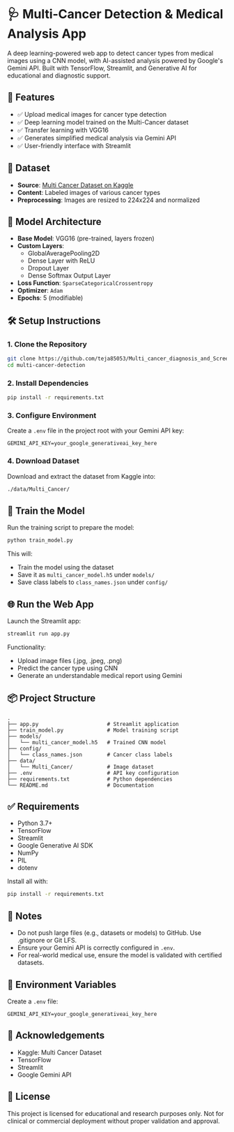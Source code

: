# 🩺 Multi-Cancer Detection & Medical Analysis App

A deep learning-powered web app to detect cancer types from medical images using a CNN model, with AI-assisted analysis powered by Google's Gemini API. Built with TensorFlow, Streamlit, and Generative AI for educational and diagnostic support.

## 🚀 Features
- ✅ Upload medical images for cancer type detection
- ✅ Deep learning model trained on the Multi-Cancer dataset
- ✅ Transfer learning with VGG16
- ✅ Generates simplified medical analysis via Gemini API
- ✅ User-friendly interface with Streamlit

## 📁 Dataset
- **Source**: [Multi Cancer Dataset on Kaggle](https://www.kaggle.com/datasets/obulisainaren/multi-cancer)
- **Content**: Labeled images of various cancer types
- **Preprocessing**: Images are resized to 224x224 and normalized

## 🧠 Model Architecture
- **Base Model**: VGG16 (pre-trained, layers frozen)
- **Custom Layers**:
  - GlobalAveragePooling2D
  - Dense Layer with ReLU
  - Dropout Layer
  - Dense Softmax Output Layer
- **Loss Function**: `SparseCategoricalCrossentropy`
- **Optimizer**: `Adam`
- **Epochs**: 5 (modifiable)

## 🛠️ Setup Instructions
### 1. Clone the Repository
```bash
git clone https://github.com/teja85053/Multi_cancer_diagnosis_and_Screening.git
cd multi-cancer-detection
```

### 2. Install Dependencies
```bash
pip install -r requirements.txt
```

### 3. Configure Environment
Create a `.env` file in the project root with your Gemini API key:
```
GEMINI_API_KEY=your_google_generativeai_key_here
```

### 4. Download Dataset
Download and extract the dataset from Kaggle into:
```bash
./data/Multi_Cancer/
```

## 🧪 Train the Model
Run the training script to prepare the model:
```bash
python train_model.py
```

This will:
- Train the model using the dataset
- Save it as `multi_cancer_model.h5` under `models/`
- Save class labels to `class_names.json` under `config/`

## 🌐 Run the Web App
Launch the Streamlit app:
```bash
streamlit run app.py
```

Functionality:
- Upload image files (.jpg, .jpeg, .png)
- Predict the cancer type using CNN
- Generate an understandable medical report using Gemini

## 📦 Project Structure
```
.
├── app.py                      # Streamlit application
├── train_model.py              # Model training script
├── models/
│   └── multi_cancer_model.h5   # Trained CNN model
├── config/
│   └── class_names.json        # Cancer class labels
├── data/
│   └── Multi_Cancer/           # Image dataset
├── .env                        # API key configuration
├── requirements.txt            # Python dependencies
└── README.md                   # Documentation
```

## ✅ Requirements
- Python 3.7+
- TensorFlow
- Streamlit
- Google Generative AI SDK
- NumPy
- PIL
- dotenv

Install all with:
```bash
pip install -r requirements.txt
```

## 📌 Notes
- Do not push large files (e.g., datasets or models) to GitHub. Use .gitignore or Git LFS.
- Ensure your Gemini API is correctly configured in `.env`.
- For real-world medical use, ensure the model is validated with certified datasets.

## 🔐 Environment Variables
Create a `.env` file:
```
GEMINI_API_KEY=your_google_generativeai_key_here
```

## 🙏 Acknowledgements
- Kaggle: Multi Cancer Dataset
- TensorFlow
- Streamlit
- Google Gemini API

## 📄 License
This project is licensed for educational and research purposes only. Not for clinical or commercial deployment without proper validation and approval.
